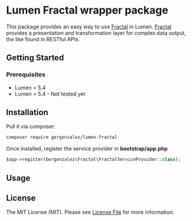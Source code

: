 # Lumen Fractal wrapper package

This package provides an easy way to use [Fractal](http://fractal.thephpleague.com/) in Lumen.
[Fractal](http://fractal.thephpleague.com/) provides a presentation and transformation layer for complex data output, the like found in RESTful APIs.

## Getting Started

### Prerequisites

* Lumen < 5.4
* Lumen > 5.4 - Not tested yet

## Installation

Pull it via composer:

```bash
composer require gergonzalez/lumen-fractal
```

Once installed, register the service provider in **bootstrap/app.php**

```php
$app->register(Gergonzalez\Fractal\FractalServiceProvider::class);
```

## Usage


## License

The MIT License (MIT). Please see [License File](LICENSE.md) for more information.